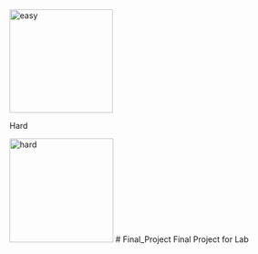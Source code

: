<img width="181" alt="easy" src="https://user-images.githubusercontent.com/92240582/147801142-aa855d52-100c-4de0-9958-4cb7cb095221.PNG">

Hard

<img width="182" alt="hard" src="https://user-images.githubusercontent.com/92240582/147801143-04298636-0330-41ee-8e5d-957a34b5b602.PNG">
# Final_Project
Final  Project for Lab
